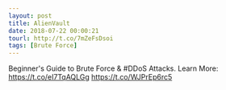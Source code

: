 ```yaml
---
layout: post
title: AlienVault
date: 2018-07-22 00:00:21
tourl: http://t.co/7mZeFsDsoi
tags: [Brute Force]
---
```

Beginner's Guide to Brute Force &amp; #DDoS Attacks. Learn More: https://t.co/eI7TqAQLGg https://t.co/WJPrEp6rc5